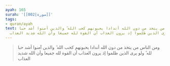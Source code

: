 ```yaml
---
ayah: 165
surah: '[[002|سورة]]'
tags:
- quran/ayah
text: ومن الناس من يتخذ من دون الله أندادا يحبونهم كحب الله ۖ والذين آمنوا أشد حبا
  لله ۗ ولو يرى الذين ظلموا إذ يرون العذاب أن القوة لله جميعا وأن الله شديد العذاب
---
```

> ومن الناس من يتخذ من دون الله أندادا يحبونهم كحب الله ۖ والذين آمنوا أشد حبا لله ۗ ولو يرى الذين ظلموا إذ يرون العذاب أن القوة لله جميعا وأن الله شديد العذاب
